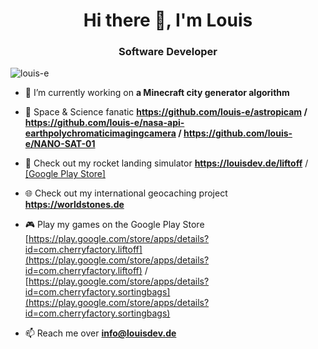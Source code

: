 <h1 align="center">Hi there 👋, I'm Louis</h1>
<h3 align="center">Software Developer</h3>

<p align="left"> <img src="https://komarev.com/ghpvc/?username=louis-e" alt="louis-e" /> </p>

- 🔭 I’m currently working on **a Minecraft city generator algorithm**

- 🌌 Space & Science fanatic **https://github.com/louis-e/astropicam / https://github.com/louis-e/nasa-api-earthpolychromaticimagingcamera / https://github.com/louis-e/NANO-SAT-01**

- 🚀 Check out my rocket landing simulator **https://louisdev.de/liftoff** / [[Google Play Store]](https://play.google.com/store/apps/details?id=com.cherryfactory.liftoff)

- 🌐 Check out my international geocaching project **https://worldstones.de**

- 🎮 Play my games on the Google Play Store [https://play.google.com/store/apps/details?id=com.cherryfactory.liftoff](https://play.google.com/store/apps/details?id=com.cherryfactory.liftoff) / [https://play.google.com/store/apps/details?id=com.cherryfactory.sortingbags](https://play.google.com/store/apps/details?id=com.cherryfactory.sortingbags)

- 📫 Reach me over **info@louisdev.de**

<!-- <p>&nbsp;<img align="center" src="https://github-readme-stats.vercel.app/api?username=louis-e&show_icons=true" alt="louis-e" /></p>

<p align="left"> <a href="https://github.com/louis-e"><img src="https://github.com/louis-e/louis-e/blob/master/badges.png" alt="badges"></a> </p> -->
